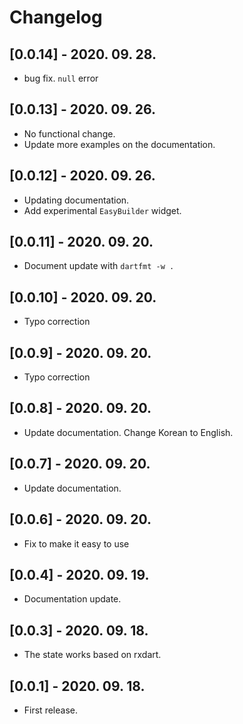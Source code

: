 # Changelog

## [0.0.14] - 2020. 09. 28.

* bug fix. `null` error

## [0.0.13] - 2020. 09. 26.

* No functional change.
* Update more examples on the documentation.

## [0.0.12] - 2020. 09. 26.

* Updating documentation.
* Add experimental `EasyBuilder` widget.

## [0.0.11] - 2020. 09. 20.

* Document update with `dartfmt -w .`

## [0.0.10] - 2020. 09. 20.

* Typo correction

## [0.0.9] - 2020. 09. 20.

* Typo correction

## [0.0.8] - 2020. 09. 20.

* Update documentation. Change Korean to English.

## [0.0.7] - 2020. 09. 20.

* Update documentation.

## [0.0.6] - 2020. 09. 20.

* Fix to make it easy to use

## [0.0.4] - 2020. 09. 19.

* Documentation update.

## [0.0.3] - 2020. 09. 18.

* The state works based on rxdart.

## [0.0.1] - 2020. 09. 18.

* First release.

